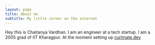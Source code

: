 ```yaml
---
layout: page
title: About me
subtitle: My little corner on the internet
---
```


Hey this is Chaitanya Vardhan. I am an engineer at a tech startup. I am a 2005 grad of IIT Kharagpur.
At the moment setting up [curlmate.dev](https://curlmate.dev)
